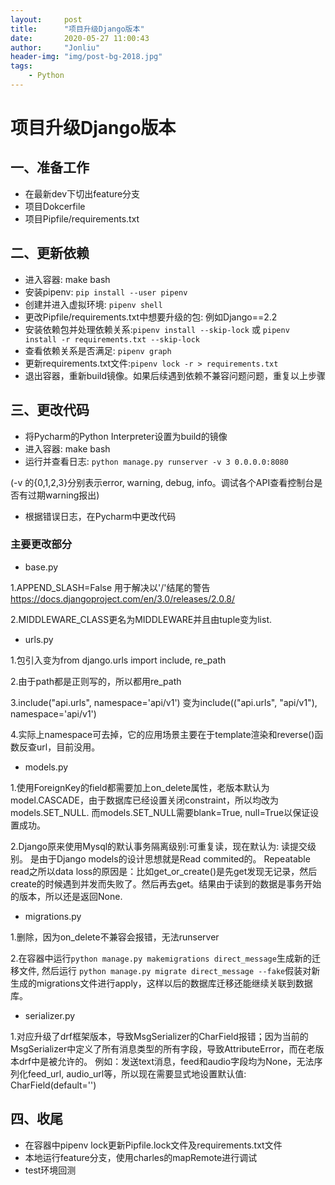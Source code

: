 ```yaml
---
layout:     post
title:      "项目升级Django版本"
date:       2020-05-27 11:00:43
author:     "Jonliu"
header-img: "img/post-bg-2018.jpg"
tags:
    - Python
---
```

# 项目升级Django版本

## 一、准备工作
- 在最新dev下切出feature分支
- 项目Dokcerfile
- 项目Pipfile/requirements.txt

## 二、更新依赖
- 进入容器: make bash
- 安装pipenv: `pip install --user pipenv`
- 创建并进入虚拟环境: `pipenv shell`
- 更改Pipfile/requirements.txt中想要升级的包: 例如Django==2.2
- 安装依赖包并处理依赖关系:`pipenv install --skip-lock` 或 `pipenv install -r requirements.txt --skip-lock`
- 查看依赖关系是否满足: `pipenv graph`
- 更新requirements.txt文件:`pipenv lock -r > requirements.txt`
- 退出容器，重新build镜像。如果后续遇到依赖不兼容问题问题，重复以上步骤

## 三、更改代码
- 将Pycharm的Python Interpreter设置为build的镜像
- 进入容器: make bash
- 运行并查看日志: `python manage.py runserver -v 3 0.0.0.0:8080`

(-v 的{0,1,2,3}分别表示error, warning, debug, info。调试各个API查看控制台是否有过期warning报出)
- 根据错误日志，在Pycharm中更改代码

### 主要更改部分
- base.py

1.APPEND_SLASH=False 用于解决以'/'结尾的警告
https://docs.djangoproject.com/en/3.0/releases/2.0.8/

2.MIDDLEWARE_CLASS更名为MIDDLEWARE并且由tuple变为list.

- urls.py

1.包引入变为from django.urls import include, re_path

2.由于path都是正则写的，所以都用re_path

3.include("api.urls", namespace='api/v1') 变为include(("api.urls", "api/v1"), namespace='api/v1')

4.实际上namespace可去掉，它的应用场景主要在于template渲染和reverse()函数反查url，目前没用。

- models.py

1.使用ForeignKey的field都需要加上on_delete属性，老版本默认为model.CASCADE，由于数据库已经设置关闭constraint，所以均改为models.SET_NULL. 而models.SET_NULL需要blank=True, null=True以保证设置成功。

2.Django原来使用Mysql的默认事务隔离级别:可重复读，现在默认为: 读提交级别。
是由于Django models的设计思想就是Read commited的。
Repeatable read之所以data loss的原因是：比如get_or_create()是先get发现无记录，然后create的时候遇到并发而失败了。然后再去get。结果由于读到的数据是事务开始的版本，所以还是返回None.

- migrations.py

1.删除，因为on_delete不兼容会报错，无法runserver

2.在容器中运行`python manage.py makemigrations direct_message`生成新的迁移文件, 然后运行
`python manage.py migrate direct_message --fake`假装对新生成的migrations文件进行apply，这样以后的数据库迁移还能继续关联到数据库。

- serializer.py

1.对应升级了drf框架版本，导致MsgSerializer的CharField报错；因为当前的MsgSerializer中定义了所有消息类型的所有字段，导致AttributeError，而在老版本drf中是被允许的。
例如：发送text消息，feed和audio字段均为None，无法序列化feed_url, audio_url等，所以现在需要显式地设置默认值: CharField(default='')

## 四、收尾
- 在容器中pipenv lock更新Pipfile.lock文件及requirements.txt文件
- 本地运行feature分支，使用charles的mapRemote进行调试
- test环境回测
